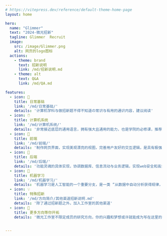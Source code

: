 ```yaml
---
# https://vitepress.dev/reference/default-theme-home-page
layout: home

hero:
  name: "Glimmer"
  text: "2024-微光招新"
  tagline: Glimmer  Recruit
  image:
    src: /image/Glimmer.png
    alt: 网页的logo图标
  actions:
    - theme: brand
      text: 招新说明
      link: /md/招新说明.md
    - theme: alt
      text: Q&A
      link: /md/QA.md

features:
  - icon: 📝
    title: 日常基础
    link: '/md/日常基础/'
    details: '计算机学科与做招新题不得不知道の常识与有用的通识内容，建议阅读'
  - icon: 🖱️
    title: 计算机系统
    link: '/md/计算机系统/'
    details: '非常接近底层的通用语言，拥有强大且通用的能力，也是学院的必修课，推荐0基础同学选择'
  - icon: 📱
    title: 前端
    link: '/md/前端/'
    details: '制作网页界面，实现美观漂亮的视图，完善用户友好的交互逻辑，是具有极强成就感和正反馈的方向'
  - icon: 💽
    title: 后端
    link: '/md/后端/'
    details: '功能灵魂的具体实现，协调数据库、信息流动与业务逻辑，实现web安全和高效的大脑'
  - icon: 🚀
    title: 机器学习
    link: '/md/机器学习/'
    details: '机器学习是人工智能的一个重要分支，是一类 “从数据中自动分析获得规律，并利用规律对未知数据进行预测的算法” '
  - icon: 💡
    title: 特殊招新
    link: '/md/方向简介/其他渠道招新说明.md'
    details: '除了通过招新题之外，加入工作室的其他渠道'
  - icon: 🧭
    title: 更多方向等你开拓
    details: '微光工作室不限定成员的研究方向，你的兴趣和梦想或许就能成为写在这里的下一个方向......'

  
---
```


<style>
  :root  {
    /*文字样式*/
    --vp-home-hero-name-color: transparent;
    --vp-home-hero-name-background: linear-gradient(135deg, #3C8CE7 10%, #00EAFF 100%);

    /* 图标背景 */
    --vp-home-hero-image-background-image: linear-gradient(135deg, #43CBFF 10%, #9708CC 100%);
    --vp-home-hero-image-filter: blur(150px);

    --vp-button-brand-border: #aeb3ef;
    --vp-button-brand-text: #ffffff;
    --vp-button-brand-bg: #001df8;

    --vp-button-brand-hover-border: #b8f8ff;
    --vp-button-brand-hover-text: #ffffff;
    --vp-button-brand-hover-bg: #4c4cf1;

    --vp-button-brand-active-border: #a0ffe6;

    --vp-c-brand: #808080;
    

     



    
}
</style>
